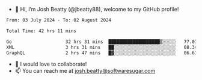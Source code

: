 - 👋 Hi, I’m Josh Beatty (@jbeatty88), welcome to my GitHub profile!

<!--START_SECTION:waka-->

```txt
From: 03 July 2024 - To: 02 August 2024

Total Time: 42 hrs 11 mins

Go                    32 hrs 31 mins  ███████████████████▒░░░░░   77.07 %
XML                   3 hrs 31 mins   ██░░░░░░░░░░░░░░░░░░░░░░░   08.34 %
GraphQL               2 hrs 47 mins   █▓░░░░░░░░░░░░░░░░░░░░░░░   06.61 %
```

<!--END_SECTION:waka-->

- 💞️ I would love to collaborate!
- 📫 You can reach me at josh.beatty@softwaresugar.com

<!---
jbeatty88/jbeatty88 is a ✨ special ✨ repository because its `README.md` (this file) appears on your GitHub profile.
You can click the Preview link to take a look at your changes.
--->
